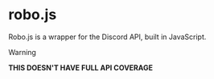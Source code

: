 # robo.js
Robo.js is a wrapper for the Discord API, built in JavaScript.

> [!WARNING]
> **THIS DOESN'T HAVE FULL API COVERAGE**
